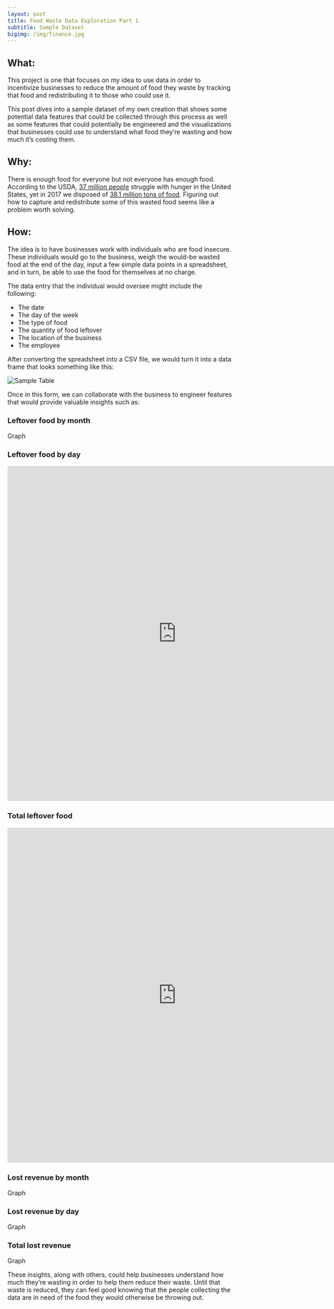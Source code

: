```yaml
---
layout: post
title: Food Waste Data Exploration Part 1
subtitle: Sample Dataset 
bigimg: /img/finance.jpg
---
```


## What: 

This project is one that focuses on my idea to use data in order to incentivize businesses to reduce the amount of food they waste by tracking that food and redistributing it to those who could use it. 

This post dives into a sample dataset of my own creation that shows some potential data features that could be collected through this process as well as some features that could potentially be engineered and the visualizations that businesses could use to understand what food they’re wasting and how much it’s costing them.

## Why:

There is enough food for everyone but not everyone has enough food. According to the USDA, [37 million people](https://www.feedingamerica.org/hunger-in-america) struggle with hunger in the United States, yet in 2017 we disposed of [38.1 million tons of food](https://www.epa.gov/recycle/reducing-wasted-food-home). Figuring out how to capture and redistribute some of this wasted food seems like a problem worth solving.

## How:

The idea is to have businesses work with individuals who are food insecure. These individuals would go to the business, weigh the would-be wasted food at the end of the day, input a few simple data points in a spreadsheet, and in turn, be able to use the food for themselves at no charge.

The data entry that the individual would oversee might include the following:
- The date
- The day of the week
- The type of food
- The quantity of food leftover
- The location of the business
- The employee

After converting the spreadsheet into a CSV file, we would turn it into a data frame that looks something like this:

![Sample Table](https://raw.githubusercontent.com/ndow33/ndow33.github.io/master/img/table1.PNG)

Once in this form, we can collaborate with the business to engineer features that would provide valuable insights such as:

### Leftover food by month
Graph

### Leftover food by day

<iframe id="igraph" scrolling="no" style="border:none;" seamless="seamless" src="https://plot.ly/~ndow33/117/#/" height="750" width="150%"></iframe>

### Total leftover food

<iframe id="igraph" scrolling="no" style="border:none;" seamless="seamless" src="https://plot.ly/~ndow33/120/#/" height="750" width="150%"></iframe>

### Lost revenue by month
Graph

### Lost revenue by day
Graph

### Total lost revenue
Graph

These insights, along with others, could help businesses understand how much they’re wasting in order to help them reduce their waste. Until that waste is reduced, they can feel good knowing that the people collecting the data are in need of the food they would otherwise be throwing out.
